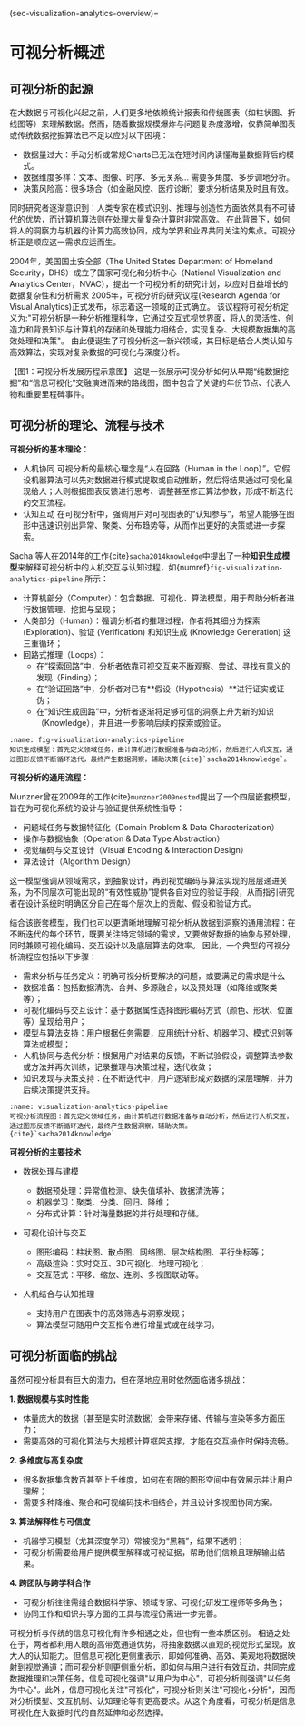 (sec-visualization-analytics-overview)=
# 可视分析概述

## 可视分析的起源

在大数据与可视化兴起之前，人们更多地依赖统计报表和传统图表（如柱状图、折线图等）来理解数据。然而，随着数据规模爆炸与问题复杂度激增，仅靠简单图表或传统数据挖掘算法已不足以应对以下困境：

- 数据量过大：手动分析或常规Charts已无法在短时间内读懂海量数据背后的模式。
- 数据维度多样：文本、图像、时序、多元关系… 需要多角度、多步调地分析。
- 决策风险高：很多场合（如金融风控、医疗诊断）要求分析结果及时且有效。

同时研究者逐渐意识到：人类专家在模式识别、推理与创造性方面依然具有不可替代的优势，而计算机算法则在处理大量复杂计算时非常高效。
在此背景下，如何将人的洞察力与机器的计算力高效协同，成为学界和业界共同关注的焦点。可视分析正是顺应这一需求应运而生。

2004年，美国国土安全部（The United States Department of Homeland Security，DHS）成立了国家可视化和分析中心（National Visualization and Analytics Center，NVAC），提出一个可视分析的研究计划，以应对日益增长的数据复杂性和分析需求
2005年，可视分析的研究议程(Research Agenda for Visual Analytics)正式发布，标志着这一领域的正式确立。
该议程将可视分析定义为:"可视分析是一种分析推理科学，它通过交互式视觉界面，将人的灵活性、创造力和背景知识与计算机的存储和处理能力相结合，实现复杂、大规模数据集的高效处理和决策"。
由此便诞生了可视分析这一新兴领域，其目标是结合人类认知与高效算法，实现对复杂数据的可视化与深度分析。

【图1：可视分析发展历程示意图】
这是一张展示可视分析如何从早期“纯数据挖掘”和“信息可视化”交融演进而来的路线图，图中包含了关键的年份节点、代表人物和重要里程碑事件。

## 可视分析的理论、流程与技术

**可视分析的基本理论：**

- 人机协同
可视分析的最核心理念是“人在回路（Human in the Loop）”。它假设机器算法可以先对数据进行模式提取或自动推断，然后将结果通过可视化呈现给人；人则根据图表反馈进行思考、调整甚至修正算法参数，形成不断迭代的交互流程。
- 认知互动
在可视分析中，强调用户对可视图表的“认知参与”，希望人能够在图形中迅速识别出异常、聚类、分布趋势等，从而作出更好的决策或进一步探索。

Sacha 等人在2014年的工作{cite}`sacha2014knowledge`中提出了一种**知识生成模型**来解释可视分析中的人机交互与认知过程，如{numref}`fig-visualization-analytics-pipeline` 所示：

- 计算机部分（Computer）：包含数据、可视化、算法模型，用于帮助分析者进行数据管理、挖掘与呈现；
- 人类部分（Human）：强调分析者的推理过程，作者将其细分为探索 (Exploration)、验证 (Verification) 和知识生成 (Knowledge Generation) 这三重循环；
- 回路式推理（Loops）：
  - 在“探索回路”中，分析者依靠可视交互来不断观察、尝试、寻找有意义的发现（Finding）；
  - 在“验证回路”中，分析者对已有**假设（Hypothesis）**进行证实或证伪；
  - 在“知识生成回路”中，分析者逐渐将足够可信的洞察上升为新的知识（Knowledge），并且进一步影响后续的探索或验证。

```{figure} fig/visualization-analytics-pipeline.png
:name: fig-visualization-analytics-pipeline
知识生成模型：首先定义领域任务，由计算机进行数据准备与自动分析，然后进行人机交互，通过图形反馈不断循环迭代，最终产生数据洞察，辅助决策{cite}`sacha2014knowledge`。
```

**可视分析的通用流程：**

Munzner曾在2009年的工作{cite}`munzner2009nested`提出了一个四层嵌套模型，旨在为可视化系统的设计与验证提供系统性指导：
- 问题域任务与数据特征化（Domain Problem & Data Characterization）
- 操作与数据抽象（Operation & Data Type Abstraction）
- 视觉编码与交互设计（Visual Encoding & Interaction Design）
- 算法设计（Algorithm Design）

这一模型强调从领域需求，到抽象设计，再到视觉编码与算法实现的层层递进关系，为不同层次可能出现的“有效性威胁”提供各自对应的验证手段，从而指引研究者在设计系统时明确区分自己在每个层次上的贡献、假设和验证方式。

结合该嵌套模型，我们也可以更清晰地理解可视分析从数据到洞察的通用流程：在不断迭代的每个环节，既要关注特定领域的需求，又要做好数据的抽象与预处理，同时兼顾可视化编码、交互设计以及底层算法的效率。
因此，一个典型的可视分析流程应包括以下步骤：
- 需求分析与任务定义：明确可视分析要解决的问题，或要满足的需求是什么
- 数据准备：包括数据清洗、合并、多源融合，以及预处理（如降维或聚类等）；
- 可视化编码与交互设计：基于数据属性选择图形编码方式（颜色、形状、位置等）呈现给用户；
- 模型与算法支持：用户根据任务需要，应用统计分析、机器学习、模式识别等算法或模型；
- 人机协同与迭代分析：根据用户对结果的反馈，不断试验假设，调整算法参数或方法并再次训练，记录推理与决策过程，迭代收敛；
- 知识发现与决策支持：在不断迭代中，用户逐渐形成对数据的深层理解，并为后续决策提供支持。


```{figure} fig/visualization-analytics-pipeline.png
:name: visualization-analytics-pipeline
可视分析流程图：首先定义领域任务，由计算机进行数据准备与自动分析，然后进行人机交互，通过图形反馈不断循环迭代，最终产生数据洞察，辅助决策。{cite}`sacha2014knowledge`
```

**可视分析的主要技术**
- 数据处理与建模
  - 数据预处理：异常值检测、缺失值填补、数据清洗等；
  - 机器学习：聚类、分类、回归、降维；
  - 分布式计算：针对海量数据的并行处理和存储。

- 可视化设计与交互
  - 图形编码：柱状图、散点图、网络图、层次结构图、平行坐标等；
  - 高级渲染：实时交互、3D可视化、地理可视化；
  - 交互范式：平移、缩放、连刷、多视图联动等。

- 人机结合与认知推理
  - 支持用户在图表中的高效筛选与洞察发现；
  - 算法模型可随用户交互指令进行增量式或在线学习。


## 可视分析面临的挑战

虽然可视分析具有巨大的潜力，但在落地应用时依然面临诸多挑战：

**1. 数据规模与实时性能**
- 体量庞大的数据（甚至是实时流数据）会带来存储、传输与渲染等多方面压力；
- 需要高效的可视化算法与大规模计算框架支撑，才能在交互操作时保持流畅。

**2. 多维度与高复杂度**
- 很多数据集含数百甚至上千维度，如何在有限的图形空间中有效展示并让用户理解；
- 需要多种降维、聚合和可视编码技术相结合，并且设计多视图协同方案。

**3. 算法解释性与可信度**
- 机器学习模型（尤其深度学习）常被视为“黑箱”，结果不透明；
- 可视分析需要给用户提供模型解释或可视证据，帮助他们信赖且理解输出结果。

**4. 跨团队与跨学科合作**
- 可视分析往往需组合数据科学家、领域专家、可视化研发工程师等多角色；
- 协同工作和知识共享方面的工具与流程仍需进一步完善。


可视分析与传统的信息可视化有许多相通之处，但也有一些本质区别。
相通之处在于，两者都利用人眼的高带宽通道优势，将抽象数据以直观的视觉形式呈现，放大人的认知能力。但信息可视化更侧重表示，即如何准确、高效、美观地将数据映射到视觉通道；而可视分析则更侧重分析，即如何与用户进行有效互动，共同完成数据推理和决策任务。信息可视化强调"以用户为中心"，可视分析则强调"以任务为中心"。此外，信息可视化关注"可视化"，可视分析则关注"可视化+分析"，因而对分析模型、交互机制、认知理论等有更高要求。从这个角度看，可视分析是信息可视化在大数据时代的自然延伸和必然选择。